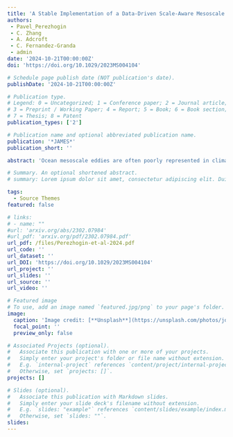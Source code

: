 ```yaml
---
title: 'A Stable Implementation of a Data-Driven Scale-Aware Mesoscale Parameterization'
authors:
 - Pavel_Perezhogin 
 - C. Zhang
 - A. Adcroft
 - C. Fernandez-Granda
 - admin
date: '2024-10-21T00:00:00Z'
doi: 'https://doi.org/10.1029/2023MS004104'

# Schedule page publish date (NOT publication's date).
publishDate: '2024-10-21T00:00:00Z'

# Publication type.
# Legend: 0 = Uncategorized; 1 = Conference paper; 2 = Journal article;
# 3 = Preprint / Working Paper; 4 = Report; 5 = Book; 6 = Book section;
# 7 = Thesis; 8 = Patent
publication_types: ['2']

# Publication name and optional abbreviated publication name.
publication: '*JAMES*'
publication_short: ''

abstract: 'Ocean mesoscale eddies are often poorly represented in climate models, and therefore, their effects on the large scale circulation must be parameterized. Traditional parameterizations, which represent the bulk effect of the unresolved eddies, can be improved with new subgrid models learned directly from data. Zanna and Bolton (2020), https://doi.org/10.1029/2020gl088376 (ZB20) applied an equation-discovery algorithm to reveal an interpretable expression parameterizing the subgrid momentum fluxes by mesoscale eddies through the components of the velocity-gradient tensor. In this work, we implement the ZB20 parameterization into the primitive-equation GFDL MOM6 ocean model and test it in two idealized configurations with significantly different dynamical regimes and topography. The original parameterization was found to generate excessive numerical noise near the grid scale. We propose two filtering approaches to avoid the numerical issues and additionally enhance the strength of large-scale energy backscatter. The filtered ZB20 parameterizations led to improved climatological mean state and energy distributions, compared to the current state-of-the-art energy backscatter parameterizations. The filtered ZB20 parameterizations are scale-aware and, consequently, can be used with a single value of the non-dimensional scaling coefficient for a range of resolutions. The successful application of the filtered ZB20 parameterizations to parameterize mesoscale eddies in two idealized configurations offers a promising opportunity to reduce long-standing biases in global ocean simulations in future studies.'

# Summary. An optional shortened abstract.
# summary: Lorem ipsum dolor sit amet, consectetur adipiscing elit. Duis posuere tellus ac convallis placerat. Proin tincidunt magna sed ex sollicitudin condimentum.

tags:
  - Source Themes
featured: false

# links:
# - name: ""
#url: 'arxiv.org/abs/2302.07984'
#url_pdf: 'arxiv.org/pdf/2302.07984.pdf'
url_pdf: /files/Perezhogin-et-al-2024.pdf
url_code: ''
url_dataset: ''
url_DOI: 'https://doi.org/10.1029/2023MS004104'
url_project: ''
url_slides: ''
url_source: ''
url_video: ''

# Featured image
# To use, add an image named `featured.jpg/png` to your page's folder.
image:
  caption: 'Image credit: [**Unsplash**](https://unsplash.com/photos/jdD8gXaTZsc)'
  focal_point: ''
  preview_only: false

# Associated Projects (optional).
#   Associate this publication with one or more of your projects.
#   Simply enter your project's folder or file name without extension.
#   E.g. `internal-project` references `content/project/internal-project/index.md`.
#   Otherwise, set `projects: []`.
projects: []

# Slides (optional).
#   Associate this publication with Markdown slides.
#   Simply enter your slide deck's filename without extension.
#   E.g. `slides: "example"` references `content/slides/example/index.md`.
#   Otherwise, set `slides: ""`.
slides:
---
```

